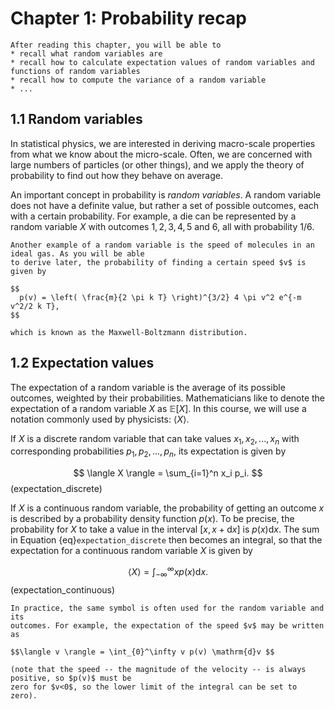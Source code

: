 Chapter 1: Probability recap
=======================

```{admonition} Learning goals
After reading this chapter, you will be able to
* recall what random variables are
* recall how to calculate expectation values of random variables and functions of random variables
* recall how to compute the variance of a random variable
* ...
```

## 1.1 Random variables
In statistical physics, we are interested in deriving macro-scale properties
from what we know about the micro-scale. Often, we are concerned with large
numbers of particles (or other things), and we apply the theory of probability
to find out how they behave on average.

An important concept in probability is _random variables_. A random variable does
not have a definite value, but rather a set of possible outcomes, each with a
certain probability. For example, a die can be represented by a random variable $X$
with outcomes $1, 2, 3, 4, 5$ and $6$, all with probability $1/6$.

```{admonition} Example
Another example of a random variable is the speed of molecules in an ideal gas. As you will be able
to derive later, the probability of finding a certain speed $v$ is given by

$$
  p(v) = \left( \frac{m}{2 \pi k T} \right)^{3/2} 4 \pi v^2 e^{-m v^2/2 k T},
$$

which is known as the Maxwell-Boltzmann distribution.
```

## 1.2 Expectation values
The expectation of a random variable is the average of its possible outcomes,
weighted by their probabilities. Mathematicians like to denote the expectation of
a random variable $X$ as $\mathbb{E}[X]$. In this course, we will use a notation
commonly used by physicists: $\langle X \rangle$.

If $X$ is a discrete random variable that can take values $x_1, x_2, ..., x_n$ with
corresponding probabilities $p_1, p_2, ..., p_n$, its expectation is given by

$$
  \langle X \rangle = \sum_{i=1}^n x_i p_i.
$$ (expectation_discrete)

If $X$ is a continuous random variable, the probability of getting an outcome $x$
is described by a probability density function $p(x)$. To be precise, the probability
for $X$ to take a value in the interval $[x, x+\mathrm{d}x]$ is $p(x)\mathrm{d}x$.
The sum in Equation {eq}`expectation_discrete` then becomes an integral, so that
the expectation for a continuous random variable $X$ is given by

$$
  \langle X \rangle = \int_{-\infty}^\infty x p(x) \mathrm{d}x.
$$ (expectation_continuous)

```{tip}
In practice, the same symbol is often used for the random variable and its
outcomes. For example, the expectation of the speed $v$ may be written as

$$\langle v \rangle = \int_{0}^\infty v p(v) \mathrm{d}v $$

(note that the speed -- the magnitude of the velocity -- is always positive, so $p(v)$ must be
zero for $v<0$, so the lower limit of the integral can be set to zero).
```
